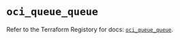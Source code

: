 # `oci_queue_queue`

Refer to the Terraform Registory for docs: [`oci_queue_queue`](https://registry.terraform.io/providers/oracle/oci/6.18.0/docs/resources/queue_queue).
